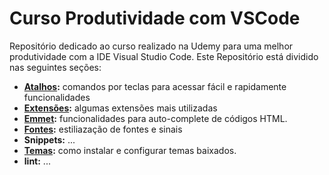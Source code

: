 # Curso Produtividade com VSCode 

Repositório dedicado ao curso realizado na Udemy para uma melhor produtividade com a IDE Visual Studio Code.
Este Repositório está dividido nas seguintes seções:

- **[Atalhos](https://github.com/leandrobeandrade/vscode/blob/master/atalhos.md):** comandos por teclas para acessar fácil e rapidamente funcionalidades
- **[Extensões](https://github.com/leandrobeandrade/vscode/blob/master/extensoes.md):** algumas extensões mais utilizadas
- **[Emmet](https://github.com/leandrobeandrade/vscode/blob/master/emmet.md):** funcionalidades para auto-complete de códigos HTML.
- **[Fontes](https://github.com/leandrobeandrade/vscode/blob/master/fontes.md):** estiliazação de fontes e sinais
- **Snippets:** ...
- **[Temas](https://github.com/leandrobeandrade/vscode/blob/master/temas.md):** como instalar e configurar temas baixados.
- **lint:** ...
